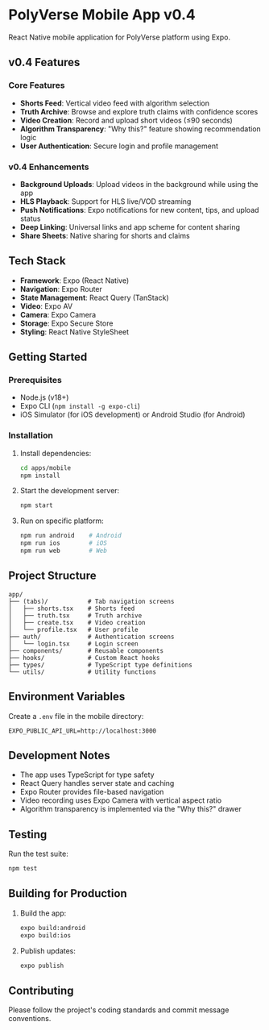 # PolyVerse Mobile App v0.4

React Native mobile application for PolyVerse platform using Expo.

## v0.4 Features

### Core Features
- **Shorts Feed**: Vertical video feed with algorithm selection
- **Truth Archive**: Browse and explore truth claims with confidence scores
- **Video Creation**: Record and upload short videos (≤90 seconds)
- **Algorithm Transparency**: "Why this?" feature showing recommendation logic
- **User Authentication**: Secure login and profile management

### v0.4 Enhancements
- **Background Uploads**: Upload videos in the background while using the app
- **HLS Playback**: Support for HLS live/VOD streaming
- **Push Notifications**: Expo notifications for new content, tips, and upload status
- **Deep Linking**: Universal links and app scheme for content sharing
- **Share Sheets**: Native sharing for shorts and claims

## Tech Stack

- **Framework**: Expo (React Native)
- **Navigation**: Expo Router
- **State Management**: React Query (TanStack)
- **Video**: Expo AV
- **Camera**: Expo Camera
- **Storage**: Expo Secure Store
- **Styling**: React Native StyleSheet

## Getting Started

### Prerequisites

- Node.js (v18+)
- Expo CLI (`npm install -g expo-cli`)
- iOS Simulator (for iOS development) or Android Studio (for Android)

### Installation

1. Install dependencies:
   ```bash
   cd apps/mobile
   npm install
   ```

2. Start the development server:
   ```bash
   npm start
   ```

3. Run on specific platform:
   ```bash
   npm run android    # Android
   npm run ios        # iOS
   npm run web        # Web
   ```

## Project Structure

```
app/
├── (tabs)/           # Tab navigation screens
│   ├── shorts.tsx    # Shorts feed
│   ├── truth.tsx     # Truth archive
│   ├── create.tsx    # Video creation
│   └── profile.tsx   # User profile
├── auth/             # Authentication screens
│   └── login.tsx     # Login screen
├── components/       # Reusable components
├── hooks/            # Custom React hooks
├── types/            # TypeScript type definitions
└── utils/            # Utility functions
```

## Environment Variables

Create a `.env` file in the mobile directory:

```env
EXPO_PUBLIC_API_URL=http://localhost:3000
```

## Development Notes

- The app uses TypeScript for type safety
- React Query handles server state and caching
- Expo Router provides file-based navigation
- Video recording uses Expo Camera with vertical aspect ratio
- Algorithm transparency is implemented via the "Why this?" drawer

## Testing

Run the test suite:
```bash
npm test
```

## Building for Production

1. Build the app:
   ```bash
   expo build:android
   expo build:ios
   ```

2. Publish updates:
   ```bash
   expo publish
   ```

## Contributing

Please follow the project's coding standards and commit message conventions.